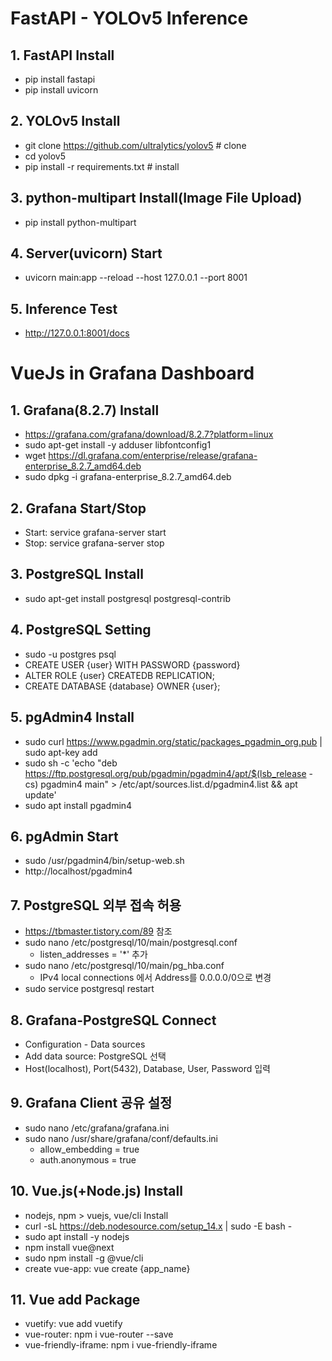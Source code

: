 # FastAPI - YOLOv5 Inference

## 1. FastAPI Install
  - pip install fastapi
  - pip install uvicorn
## 2. YOLOv5 Install
  - git clone https://github.com/ultralytics/yolov5  # clone
  - cd yolov5
  - pip install -r requirements.txt  # install
## 3. python-multipart Install(Image File Upload)
  - pip install python-multipart
## 4. Server(uvicorn) Start
  - uvicorn main:app --reload --host 127.0.0.1 --port 8001

## 5. Inference Test
  - http://127.0.0.1:8001/docs

# VueJs in Grafana Dashboard

## 1. Grafana(8.2.7) Install
  - https://grafana.com/grafana/download/8.2.7?platform=linux
  - sudo apt-get install -y adduser libfontconfig1
  - wget https://dl.grafana.com/enterprise/release/grafana-enterprise_8.2.7_amd64.deb
  - sudo dpkg -i grafana-enterprise_8.2.7_amd64.deb

## 2. Grafana Start/Stop
  - Start: service grafana-server start
  - Stop: service grafana-server stop

## 3. PostgreSQL Install
  - sudo apt-get install postgresql postgresql-contrib

## 4. PostgreSQL Setting
  - sudo -u postgres psql
  - CREATE USER {user} WITH PASSWORD {password}
  - ALTER ROLE {user} CREATEDB REPLICATION;
  - CREATE DATABASE {database} OWNER {user};

## 5. pgAdmin4 Install
  - sudo curl https://www.pgadmin.org/static/packages_pgadmin_org.pub | sudo apt-key add
  - sudo sh -c 'echo "deb https://ftp.postgresql.org/pub/pgadmin/pgadmin4/apt/$(lsb_release -cs) pgadmin4 main" > /etc/apt/sources.list.d/pgadmin4.list && apt update'
  - sudo apt install pgadmin4

## 6. pgAdmin Start
  - sudo /usr/pgadmin4/bin/setup-web.sh
  - http://localhost/pgadmin4 

## 7. PostgreSQL 외부 접속 허용
  - https://tbmaster.tistory.com/89 참조
  - sudo nano /etc/postgresql/10/main/postgresql.conf 
    * listen_addresses = '*' 추가
  - sudo nano /etc/postgresql/10/main/pg_hba.conf
    * IPv4 local connections 에서 Address를 0.0.0.0/0으로 변경
  - sudo service postgresql restart

## 8. Grafana-PostgreSQL Connect
  - Configuration - Data sources
  - Add data source: PostgreSQL 선택
  - Host(localhost), Port(5432), Database, User, Password 입력

## 9. Grafana Client 공유 설정
  - sudo nano /etc/grafana/grafana.ini
  - sudo nano /usr/share/grafana/conf/defaults.ini
    * allow_embedding = true
    * auth.anonymous = true

## 10. Vue.js(+Node.js) Install
  - nodejs, npm > vuejs, vue/cli Install
  - curl -sL https://deb.nodesource.com/setup_14.x | sudo -E bash -
  - sudo apt install -y nodejs
  - npm install vue@next
  - sudo npm install -g @vue/cli
  - create vue-app: vue create {app_name}

## 11. Vue add Package
  - vuetify: vue add vuetify
  - vue-router: npm i vue-router --save
  - vue-friendly-iframe: npm i vue-friendly-iframe

